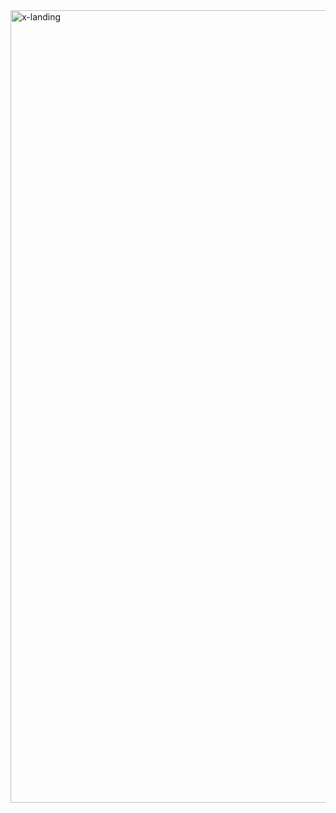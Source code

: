 <img width="1268" alt="x-landing" src="https://github.com/user-attachments/assets/3c261418-9219-4e5f-83f1-20fbabff80b0" />